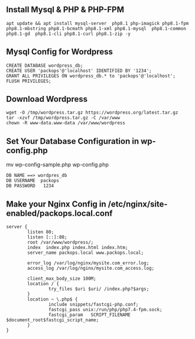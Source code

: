 
## Install Mysql & PHP & PHP-FPM
```
apt update && apt install mysql-server  php8.1 php-imagick php8.1-fpm php8.1-mbstring php8.1-bcmath php8.1-xml php8.1-mysql  php8.1-common php8.1-gd  php8.1-cli php8.1-curl php8.1-zip -y

```

##  Mysql Config for Wordpress 
```
CREATE DATABASE wordpress_db;
CREATE USER 'packops'@'localhost' IDENTIFIED BY '1234';
GRANT ALL PRIVILEGES ON wordpress_db.* to 'packops'@'localhost';
FLUSH PRIVILEGES;
```
## Download Wordpress
```
wget -O /tmp/wordpress.tar.gz https://wordpress.org/latest.tar.gz
tar -xzvf /tmp/wordpress.tar.gz -C /var/www
chown -R www-data.www-data /var/www/wordpress
```

## Set Your Database Configuration in wp-config.php
mv wp-config-sample.php wp-config.php

```
DB NAME ==> wordpres_db
DB USERNAME  packops
DB PASSWORD   1234
```

## Make your Nginx Config in  /etc/nginx/site-enabled/packops.local.conf

```
server {
        listen 80;
        listen [::]:80;
        root /var/www/wordpress/;
        index  index.php index.html index.htm;
        server_name packops.local www.packops.local;

        error_log /var/log/nginx/mysite.com_error.log;
        access_log /var/log/nginx/mysite.com_access.log;

        client_max_body_size 100M;
        location / {
                try_files $uri $uri/ /index.php?$args;
        }
        location ~ \.php$ {
                include snippets/fastcgi-php.conf;
                fastcgi_pass unix:/run/php/php7.4-fpm.sock;
                fastcgi_param   SCRIPT_FILENAME $document_root$fastcgi_script_name;
        }
}


```
